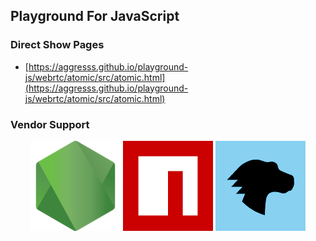 ## Playground For JavaScript

### Direct Show Pages

- [https://aggresss.github.io/playground-js/webrtc/atomic/src/atomic.html](https://aggresss.github.io/playground-js/webrtc/atomic/src/atomic.html)

### Vendor Support

<p align="center">
  <a href="https://nodejs.org/"><img src="./images/nodejs_icon.png" alt="mdn"></a>
  <a href="https://www.npmjs.com/"><img src="./images/npm_icon.png" alt="npm"></a>
  <a href="https://developer.mozilla.org/"><img src="./images/mdn_icon.png" alt="mdn"></a>
</p>
